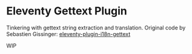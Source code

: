 # Eleventy Gettext Plugin

Tinkering with gettext string extraction and translation.
Original code by Sebastien Gissinger: [eleventy-plugin-i18n-gettext](https://github.com/sgissinger/eleventy-plugin-i18n-gettext)

WIP
